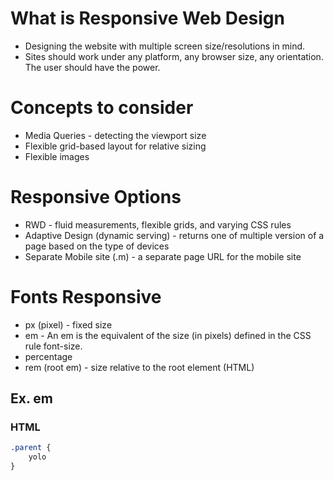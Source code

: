 # What is Responsive Web Design
- Designing the website with multiple screen size/resolutions in mind.
- Sites should work under any platform, any browser size, any orientation. The user should have the power.

# Concepts to consider
- Media Queries - detecting the viewport size
- Flexible grid-based layout for relative sizing
- Flexible images

# Responsive Options
- RWD - fluid measurements, flexible grids, and varying CSS rules
- Adaptive Design (dynamic serving) - returns one of multiple version of a page based on the type of devices
- Separate Mobile site (.m) - a separate page URL for the mobile site

# Fonts Responsive
- px (pixel) - fixed size
- em - An em is the equivalent of the size (in pixels) defined in the CSS rule font-size.
- percentage
- rem (root em) - size relative to the root element (HTML)

## Ex. em 

### HTML

```css
.parent {
    yolo
}
```